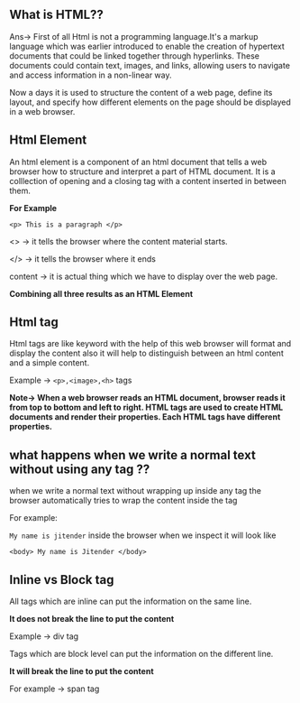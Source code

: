 ## What is HTML??

Ans-> First of all Html is not a programming language.It's a markup language which was earlier introduced to enable the creation of hypertext documents that could be linked together through hyperlinks. These documents could contain text, images, and links, allowing users to navigate and access information in a non-linear way.

Now a days it is used to structure the content of a web page, define its layout, and specify how different elements on the page should be displayed in a web browser.

## Html Element

An html element is a component of an html document that tells a web browser how to structure and interpret a part of HTML document.
It is a colllection of opening and a closing tag with a content inserted in between them.

<b>For Example</b>

```
<p> This is a paragraph </p>

```

<> -> it tells the browser where the content material starts.

</> -> it tells the browser where it ends

content -> it is actual thing which we have to display over the web page.

<b>Combining all three results as an HTML Element</b>

## Html tag

Html tags are like keyword with the help of this web browser will format and display the content also it will help to distinguish between an html content and a simple content.

Example -> `<p>,<image>,<h>` tags

<b>Note-> When a web browser reads an HTML document, browser reads it from top to bottom and left to right. HTML tags are used to create HTML documents and render their properties. Each HTML tags have different properties.</b>

## what happens when we write a normal text without using any tag ??

when we write a normal text without wrapping up inside any tag the browser automatically tries to wrap the content inside the tag

For example:

`My name is jitender` inside the browser when we inspect it will look like

`<body> My name is Jitender </body>`

## Inline vs Block tag

All tags which are inline can put the information on the same line.

<b>It does not break the line to put the content</b>

Example -> div tag

Tags which are block level can put the information on the different line.

<b>It will break the line to put the content</b>

For example -> span tag
